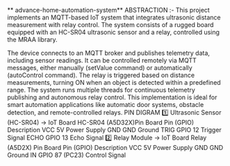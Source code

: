 ** advance-home-automation-system**
ABSTRACTION :-
This project implements an MQTT-based IoT system that integrates ultrasonic distance measurement with relay control. The system consists of a rugged board equipped with an HC-SR04 ultrasonic sensor and a relay, controlled using the MRAA library.

The device connects to an MQTT broker and publishes telemetry data, including sensor readings.
It can be controlled remotely via MQTT messages, either manually (setValue command) or automatically (autoControl command).
The relay is triggered based on distance measurements, turning ON when an object is detected within a predefined range.
The system runs multiple threads for continuous telemetry publishing and autonomous relay control.
This implementation is ideal for smart automation applications like automatic door systems, obstacle detection, and remote-controlled relays.
PIN DIGRAM
1️⃣ Ultrasonic Sensor (HC-SR04) → IoT Board
HC-SR04    (A5D32X)Pin	Board Pin (GPIO)	    Description
VCC	            5V 	                   Power Supply
GND	            GND	                    Ground
TRIG	         GPIO 12	                Trigger Signal
ECHO	          GPIO 13	                 Echo Signal
2️⃣ Relay Module → IoT Board
Relay       (A5D2X) Pin	Board Pin (GPIO)	      Description
VCC	                5V	                  Power Supply
GND	                GND	                   Ground
IN	              GPIO 87 (PC23)	       Control Signal
